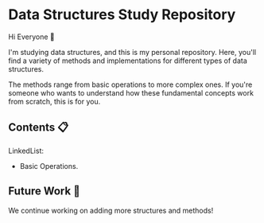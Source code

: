 # Data Structures Study Repository
Hi Everyone 👋

I'm studying data structures, and this is my personal repository. Here, you'll find a variety of methods and implementations for different types of data structures.

The methods range from basic operations to more complex ones. If you're someone who wants to understand how these fundamental concepts work from scratch, this is for you.

## Contents 📋
LinkedList:
  - Basic Operations.

## Future Work 🚀
We continue working on adding more structures and methods!
